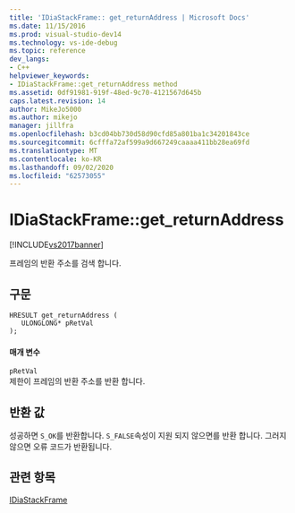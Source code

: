 ```yaml
---
title: 'IDiaStackFrame:: get_returnAddress | Microsoft Docs'
ms.date: 11/15/2016
ms.prod: visual-studio-dev14
ms.technology: vs-ide-debug
ms.topic: reference
dev_langs:
- C++
helpviewer_keywords:
- IDiaStackFrame::get_returnAddress method
ms.assetid: 0df91981-919f-48ed-9c70-4121567d645b
caps.latest.revision: 14
author: MikeJo5000
ms.author: mikejo
manager: jillfra
ms.openlocfilehash: b3cd04bb730d58d90cfd85a801ba1c34201843ce
ms.sourcegitcommit: 6cfffa72af599a9d667249caaaa411bb28ea69fd
ms.translationtype: MT
ms.contentlocale: ko-KR
ms.lasthandoff: 09/02/2020
ms.locfileid: "62573055"
---
```

# <a name="idiastackframeget_returnaddress"></a>IDiaStackFrame::get_returnAddress
[!INCLUDE[vs2017banner](../../includes/vs2017banner.md)]

프레임의 반환 주소를 검색 합니다.  
  
## <a name="syntax"></a>구문  
  
```cpp#  
HRESULT get_returnAddress (   
   ULONGLONG* pRetVal  
);  
```  
  
#### <a name="parameters"></a>매개 변수  
 `pRetVal`  
 제한이 프레임의 반환 주소를 반환 합니다.  
  
## <a name="return-value"></a>반환 값  
 성공하면 `S_OK`를 반환합니다. `S_FALSE`속성이 지원 되지 않으면를 반환 합니다. 그러지 않으면 오류 코드가 반환됩니다.  
  
## <a name="see-also"></a>관련 항목  
 [IDiaStackFrame](../../debugger/debug-interface-access/idiastackframe.md)
